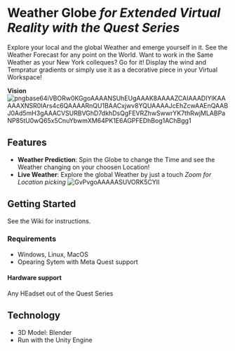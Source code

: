 
<h1> Weather Globe <i>for Extended Virtual Reality with the Quest Series</i></h1>

Explore your local and the global Weather and emerge yourself in it.
See the Weather Forecast for any point on the World. Want to work in the Same Weather as your New York colleques? Go for it!
Display the wind and Tempratur gradients or simply use it as a decorative piece in your Virtual Workspace!

**Vision**
![pngbase64iVBORw0KGgoAAAANSUhEUgAAAK8AAAAZCAIAAADIYlKAAAAAXNSR0IArs4c6QAAAARnQU1BAACxjwv8YQUAAAAJcEhZcwAAEnQAABJ0Ad5mH3gAAACVSURBVGhD7dkhDsQgFEVRZhwSwwrYK7thRwjMLABPaNP85tU0wQ65x5CnuYbwmXM64PK1E6AGPFEDhBog1AChBgg1](https://github.com/cgtuebingen/spatial_xr/assets/144686557/425f31b3-a103-4c77-968d-558d22b2aa11)


## <a name="features"></a> Features

* **Weather Prediction**: Spin the Globe to change the Time and see the Weather changing on your choosen Location!
* **Live Weather**: Explore the global Weather by just a touch
  *Zoom for Location picking*
![GvPvgoAAAAASUVORK5CYII](https://github.com/cgtuebingen/spatial_xr/assets/144686557/3f4f761f-6f76-46d4-b924-c14bc93ab0a0)
>

## <a name="installation"></a> Getting Started

See the Wiki for instructions.

### Requirements

* Windows, Linux, MacOS
* Opearing Sytem with Meta Quest support

#### Hardware support
Any HEadset out of the Quest Series


## Technology

* 3D Model: Blender
* Run with the Unity Engine
